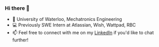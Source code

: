 ### Hi there 👋

- 🏫 University of Waterloo, Mechatronics Engineering
- 💻 Previously SWE Intern at Atlassian, Wish, Wattpad, RBC
- 📫 Feel free to connect with me on my [LinkedIn](https://www.linkedin.com/in/mahadzaryab/) if you'd like to chat further!

